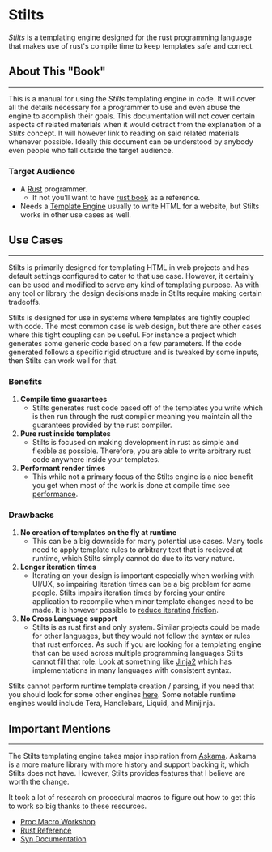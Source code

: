 # Stilts

_Stilts_ is a templating engine designed for the rust programming language that
makes use of rust's compile time to keep templates safe and correct.

## About This "Book"
---

This is a manual for using the _Stilts_ templating engine in code.
It will cover all the details necessary for a programmer to use and even
abuse the engine to acomplish their goals. This documentation will not cover
certain aspects of related materials when it would detract from the explanation
of a _Stilts_ concept. It will however link to reading on said related materials
whenever possible. Ideally this document can be understood by anybody even people who
fall outside the target audience.

### Target Audience
- A [Rust](https://www.rust-lang.org/) programmer.
  - If not you'll want to have [rust book](https://doc.rust-lang.org/stable/book/) as a reference.
- Needs a [Template Engine](https://en.wikipedia.org/wiki/Template_processor)
  usually to write HTML for a website, but Stilts works in other use cases as well.

## Use Cases
---

Stilts is primarily designed for templating HTML in web projects and has default settings
configured to cater to that use case. However, it certainly can be used and modified to
serve any kind of templating purpose. As with any tool or library the design decisions
made in Stilts require making certain tradeoffs.

Stilts is designed for use in systems where templates are tightly coupled with code.
The most common case is web design, but there are other cases where this tight coupling
can be useful. For instance a project which generates some generic code based on a few
parameters. If the code generated follows a specific rigid structure and is tweaked
by some inputs, then Stilts can work well for that.

### Benefits

1. **Compile time guarantees**
   - Stilts generates rust code based off of the templates you write which
     is then run through the rust compiler meaning you maintain all the guarantees
     provided by the rust compiler.
2. **Pure rust inside templates**
   - Stilts is focused on making development in rust as simple and flexible as possible.
     Therefore, you are able to write arbitrary rust code anywhere inside your templates.
3. **Performant render times**
   - This while not a primary focus of the Stilts engine is a nice benefit you
     get when most of the work is done at compile time see [performance](./performance.md).

### Drawbacks

1. **No creation of templates on the fly at runtime**
   - This can be a big downside for many potential use cases. Many tools need to apply
     template rules to arbitrary text that is recieved at runtime, which Stilts
     simply cannot do due to its very nature.
2. **Longer iteration times**
   - Iterating on your design is important especially when working with UI/UX, so impairing
     iteration times can be a big problem for some people. Stilts impairs iteration
     times by forcing your entire application to recompile when minor template changes
     need to be made. It is however possible to [reduce iterating friction](./design_iteration.md).
3. **No Cross Language support**
   - Stilts is as rust first and only system. Similar projects could be made for other
     languages, but they would not follow the syntax or rules that rust enforces.
     As such if you are looking for a templating engine that can be used across multiple
     programming languages Stilts cannot fill that role. Look at something like
     [Jinja2](https://jinja.palletsprojects.com) 
     which has implementations in many languages with consistent syntax.

Stilts cannot perform runtime template creation / parsing, if you need that
you should look for some other engines [here](https://www.arewewebyet.org/topics/templating/).
Some notable runtime engines would include Tera, Handlebars, Liquid, and Minijinja.

## Important Mentions
---

The Stilts templating engine takes major inspiration from
[Askama](https://github.com/djc/askama). Askama is a more mature 
library with more history and support backing it, which Stilts does not have.
However, Stilts provides features that I believe are worth the change.

It took a lot of research on procedural macros to figure out
how to get this to work so big thanks to these resources.
- [Proc Macro Workshop](https://github.com/dtolnay/proc-macro-workshop)
- [Rust Reference](https://doc.rust-lang.org/reference/procedural-macros.html)
- [Syn Documentation](https://docs.rs/syn/latest/syn/)
